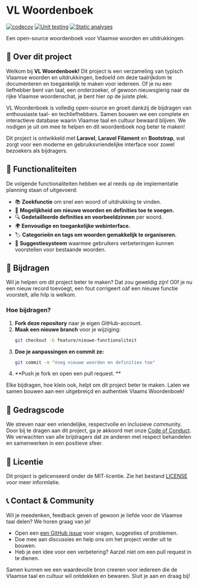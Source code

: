 # VL Woordenboek 

[![codecov](https://codecov.io/github/vl-wbk/vl-woordenboek/graph/badge.svg?token=4T1WY9L3KB)](https://codecov.io/github/vl-wbk/vl-woordenboek)
[![Unit testing](https://github.com/vl-wbk/vl-woordenboek/actions/workflows/run-tests.yml/badge.svg)](https://github.com/vl-wbk/vl-woordenboek/actions/workflows/run-tests.yml)
[![Static analyses](https://github.com/vl-wbk/vl-woordenboek/actions/workflows/phpstan.yml/badge.svg)](https://github.com/vl-wbk/vl-woordenboek/actions/workflows/phpstan.yml)

Een open-source woordenboek voor Vlaamse woorden en uitdrukkingen.

## 📖 Over dit project 

Welkom bij **VL Woordenboek!** Dit project is een verzameling van typisch Vlaamse woorden en uitdrukkingen, bedoeld om deze taalrijkdom te documenteren en toegankelijk te maken voor iedereen.
Of je nu een liefhebber bent van taal, een onderzoeker, of gewoon nieuwsgierig naar de rijke Vlaamse woordenschat, je bent hier op de juiste plek. 

VL Woordenboek is volledig open-source en groeit dankzij de bijdragen van enthousiaste taal- en techliefhebbers.
Samen bouwen we een complete en interactieve database waarin Vlaamse taal en cultuur bewaard blijven. 
We nodigen je uit om mee te helpen en dit woordenboek nog beter te maken! 

Dit project is ontwikkeld met **Laravel**, **Laravel Filament** en **Bootstrap**, wat zorgt voor een moderne en gebruiksvriendelijke interface voor zowel bezoekers als bijdragers.

## 🚀 Functionaliteiten

De volgende functionaliteiten hebben we al reeds op de implementatie planning staan of uitgevoerd: 

- 📚 **Zoekfunctie** om snel een woord of uitdrukking te vinden.
- 📝 **Mogelijkheid om nieuwe woorden en definities toe te voegen.**
- 🔍 **Gedetailleerde definities en voorbeeldzinnen** per woord.
- 🌍 **Eenvoudige en toegankelijke webinterface.**
- 🏷 **Categorieën en tags om woorden gemakkelijk te organiseren.**
- 🔄 **Suggestiesysteem** waarmee gebruikers verbeteringen kunnen voorstellen voor bestaande woorden.

## 🧐 Bijdragen

Wil je helpen om dit project beter te maken? Dat zou geweldig zijn! O0f je nu een nieuw record toevoegt, een fout corrigeert oàf een nieuwe functie voorstelt, alle hilp is welkom. 

### Hoe bijdragen? 

1. **Fork deze repository** naar je eigen GitHub-account. 
2. **Maak een nieuwe branch** voor je wijziging:
   ```sh
   git checkout -b feature/nieuwe-functionaliteit
    ```
3. **Doe je aanpassingen en commit ze:**
   ```sh
   git commit -m "Voeg nieuwe woorden en definities toe"
    ```
4. **Push je fork en open een pull request. **

Elke bijdragen, hoe klein ook, helpt om dit project beter te maken. 
Laten we samen bouwen aan een uitgebreiçd en authentiek Vlaams Woordenboek!

## 📜 Gedragscode

We streven naar een vriendelijke, respectvolle en inclusieve community. Door bij te dragen aan dit project, ga je akkoord met onze [Code of Conduct](https://github.com/Tjoosten/vl-woordenboek/blob/develop/CODE_OF_CONDUCT.md).
We verwachten van alle brijdragers dat ze anderen met respect behandelen en samenwerken in een positieve sfeer. 

## 📜 Licentie

Dit project is gelicenseerd onder de MIT-licentie. Zie het bestand [LICENSE](/LICENSE) voor meer informlatie.

## 📞 Contact & Community

Wil je meedenken, feedback geven of gewoon je liefde voor de Vlaamse taal delen? We horen graag van je! 

- Open een [een GitHub issue](https://github.com/Tjoosten/vl-woordenboek/issues/new) voor vragen, suggesties of problemen.
- Doe mee aan discussies en help ons om het project verder uit te bouwen.
- Heb je een idee voor een verbetering? Aarzel niet om een pull request in te dienen. 

Samen kunnen we een waardevolle bron creeren voor iedereen die de Vlaamse taal en cultuur wil ontdekken en bewaren. Sluit je aan en draag bij!
